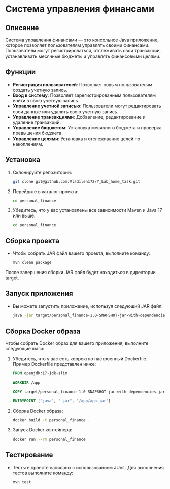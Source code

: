  # Система управления финансами

## Описание
Система управления финансами — это консольное Java приложение, которое позволяет пользователям управлять своими финансами. Пользователи могут регистрироваться, отслеживать свои транзакции, устанавливать месячные бюджеты и управлять финансовыми целями.

## Функции
- **Регистрация пользователей**: Позволяет новым пользователям создать учетную запись.
- **Вход в систему**: Позволяет зарегистрированным пользователям войти в свою учетную запись.
- **Управление учетной записью**: Пользователи могут редактировать свои данные или удалить свою учетную запись.
- **Управление транзакциями**: Добавление, редактирование и удаление транзакций.
- **Управление бюджетом**: Установка месячного бюджета и проверка превышения бюджета.
- **Управление целями**: Установка и отслеживание целей по накоплениям.

## Установка
1. Склонируйте репозиторий:
   ```bash
   git clone git@github.com:Vladilen172/Y_Lab_home_task.git

2. Перейдите в каталог проекта:
   ```bash
   cd personal_finance

3. Убедитесь, что у вас установлены все зависимости Maven и Java 17 или выше:
    ```bash
    cd personal_finance

## Сборка проекта

* Чтобы собрать JAR файл вашего проекта, выполните команду:
    ```bash
    mvn clean package

После завершения сборки JAR файл будет находиться в директории target.

## Запуск приложения
* Вы можете запустить приложение, используя следующий JAR файл:
    ```bash
    java -jar target/personal_finance-1.0-SNAPSHOT-jar-with-dependencies.jar


## Сборка Docker образа
Чтобы собрать Docker образ для вашего приложения, выполните следующие шаги:

1. Убедитесь, что у вас есть корректно настроенный Dockerfile. Пример Dockerfile представлен ниже:
    ```dockerfile
    FROM openjdk:17-jdk-slim

    WORKDIR /app

    COPY target/personal_finance-1.0-SNAPSHOT-jar-with-dependencies.jar app.jar

    ENTRYPOINT ["java", "-jar", "/app/app.jar"]
    
2.  Сборка Docker образа:
    ```bash
    docker build -t personal_finance .

3.  Запуск Docker контейнера:
    ```bash 
    docker run --rm personal_finance


## Тестирование
* Тесты в проекте написаны с использованием JUnit. Для выполнения тестов выполните команду:
    ```bash
    mvn test

